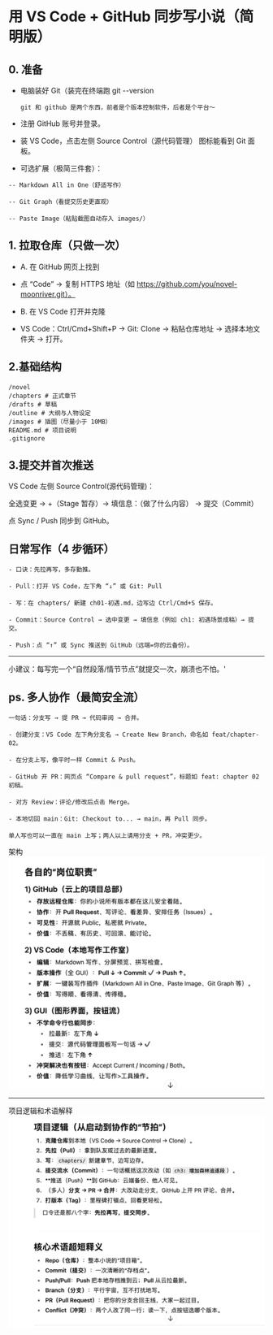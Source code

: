 # 用 VS Code + GitHub 同步写小说（简明版）

## 0. 准备

- 电脑装好 Git（装完在终端跑 git --version
  ```
  git 和 github 是两个东西，前者是个版本控制软件，后者是个平台～
  ```

- 注册 GitHub 账号并登录。

- 装 VS Code，点击左侧 Source Control（源代码管理） 图标能看到 Git 面板。

- 可选扩展（极简三件套）：

```
-- Markdown All in One（舒适写作）

-- Git Graph（看提交历史更直观）

-- Paste Image（粘贴截图自动存入 images/）
```

## 1. 拉取仓库（只做一次）

- A. 在 GitHub 网页上找到

- 点 “Code” → 复制 HTTPS 地址（如 <https://github.com/you/novel-moonriver.git）。>

- B. 在 VS Code 打开并克隆

- VS Code：Ctrl/Cmd+Shift+P → Git: Clone → 粘贴仓库地址 → 选择本地文件夹 → 打开。

## 2.基础结构

```
/novel
/chapters # 正式章节
/drafts # 草稿
/outline # 大纲与人物设定
/images # 插图（尽量小于 10MB）
README.md # 项目说明
.gitignore

```

## 3.提交并首次推送

VS Code 左侧 Source Control(源代码管理)：

全选变更 → +（Stage 暂存）→ 填信息：（做了什么内容） → 提交（Commit）

点 Sync / Push 同步到 GitHub。

## 日常写作（4 步循环）

```
- 口诀：先拉再写，多存勤推。

- Pull：打开 VS Code，左下角 “↓” 或 Git: Pull

- 写：在 chapters/ 新建 ch01-初遇.md，边写边 Ctrl/Cmd+S 保存。

- Commit：Source Control → 选中变更 → 填信息（例如 ch1: 初遇场景成稿）→ 提交。

- Push：点 “↑” 或 Sync 推送到 GitHub（远端=你的云备份）。
```

---

小建议：每写完一个“自然段落/情节节点”就提交一次，崩溃也不怕。'

## ps. 多人协作（最简安全流）

```
一句话：分支写 → 提 PR → 代码审阅 → 合并。

- 创建分支：VS Code 左下角分支名 → Create New Branch，命名如 feat/chapter-02。

- 在分支上写，像平时一样 Commit & Push。

- GitHub 开 PR：网页点 “Compare & pull request”，标题如 feat: chapter 02 初稿。

- 对方 Review：评论/修改后点击 Merge。

- 本地切回 main：Git: Checkout to... → main，再 Pull 同步。

单人写也可以一直在 main 上写；两人以上请用分支 + PR，冲突更少。
```

架构
![image](images/工作流架构.jpg)

--- 
项目逻辑和术语解释
![image](images/术语解释.jpg)